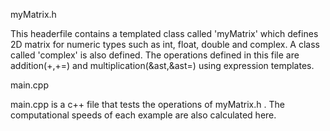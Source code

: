 myMatrix.h

This headerfile contains a templated class called 'myMatrix' which defines 2D matrix for numeric types such as int, float, double and complex. A class called 'complex' is also defined. The operations defined in this file are addition(+,+=) and multiplication(&ast,&ast=) using expression templates. 

main.cpp 

main.cpp is a c++ file that tests the operations of myMatrix.h . The computational speeds of each example are also calculated here. 
